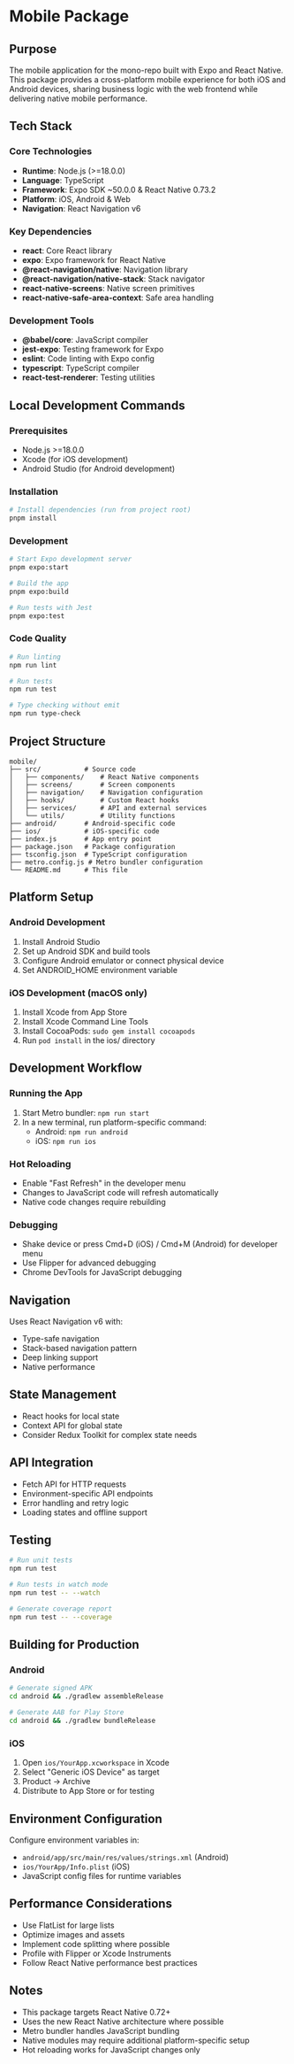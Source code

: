 # Mobile Package

## Purpose

The mobile application for the mono-repo built with Expo and React Native. This package provides a cross-platform mobile experience for both iOS and Android devices, sharing business logic with the web frontend while delivering native mobile performance.

## Tech Stack

### Core Technologies

- **Runtime**: Node.js (>=18.0.0)
- **Language**: TypeScript
- **Framework**: Expo SDK ~50.0.0 & React Native 0.73.2
- **Platform**: iOS, Android & Web
- **Navigation**: React Navigation v6

### Key Dependencies

- **react**: Core React library
- **expo**: Expo framework for React Native
- **@react-navigation/native**: Navigation library
- **@react-navigation/native-stack**: Stack navigator
- **react-native-screens**: Native screen primitives
- **react-native-safe-area-context**: Safe area handling

### Development Tools

- **@babel/core**: JavaScript compiler
- **jest-expo**: Testing framework for Expo
- **eslint**: Code linting with Expo config
- **typescript**: TypeScript compiler
- **react-test-renderer**: Testing utilities

## Local Development Commands

### Prerequisites

- Node.js >=18.0.0
- Xcode (for iOS development)
- Android Studio (for Android development)

### Installation

```bash
# Install dependencies (run from project root)
pnpm install
```

### Development

```bash
# Start Expo development server
pnpm expo:start

# Build the app
pnpm expo:build

# Run tests with Jest
pnpm expo:test
```

### Code Quality

```bash
# Run linting
npm run lint

# Run tests
npm run test

# Type checking without emit
npm run type-check
```

## Project Structure

```
mobile/
├── src/           # Source code
│   ├── components/    # React Native components
│   ├── screens/       # Screen components
│   ├── navigation/    # Navigation configuration
│   ├── hooks/         # Custom React hooks
│   ├── services/      # API and external services
│   └── utils/         # Utility functions
├── android/       # Android-specific code
├── ios/           # iOS-specific code
├── index.js       # App entry point
├── package.json   # Package configuration
├── tsconfig.json  # TypeScript configuration
├── metro.config.js # Metro bundler configuration
└── README.md      # This file
```

## Platform Setup

### Android Development

1. Install Android Studio
2. Set up Android SDK and build tools
3. Configure Android emulator or connect physical device
4. Set ANDROID_HOME environment variable

### iOS Development (macOS only)

1. Install Xcode from App Store
2. Install Xcode Command Line Tools
3. Install CocoaPods: `sudo gem install cocoapods`
4. Run `pod install` in the ios/ directory

## Development Workflow

### Running the App

1. Start Metro bundler: `npm run start`
2. In a new terminal, run platform-specific command:
   - Android: `npm run android`
   - iOS: `npm run ios`

### Hot Reloading

- Enable "Fast Refresh" in the developer menu
- Changes to JavaScript code will refresh automatically
- Native code changes require rebuilding

### Debugging

- Shake device or press Cmd+D (iOS) / Cmd+M (Android) for developer menu
- Use Flipper for advanced debugging
- Chrome DevTools for JavaScript debugging

## Navigation

Uses React Navigation v6 with:

- Type-safe navigation
- Stack-based navigation pattern
- Deep linking support
- Native performance

## State Management

- React hooks for local state
- Context API for global state
- Consider Redux Toolkit for complex state needs

## API Integration

- Fetch API for HTTP requests
- Environment-specific API endpoints
- Error handling and retry logic
- Loading states and offline support

## Testing

```bash
# Run unit tests
npm run test

# Run tests in watch mode
npm run test -- --watch

# Generate coverage report
npm run test -- --coverage
```

## Building for Production

### Android

```bash
# Generate signed APK
cd android && ./gradlew assembleRelease

# Generate AAB for Play Store
cd android && ./gradlew bundleRelease
```

### iOS

1. Open `ios/YourApp.xcworkspace` in Xcode
2. Select "Generic iOS Device" as target
3. Product → Archive
4. Distribute to App Store or for testing

## Environment Configuration

Configure environment variables in:

- `android/app/src/main/res/values/strings.xml` (Android)
- `ios/YourApp/Info.plist` (iOS)
- JavaScript config files for runtime variables

## Performance Considerations

- Use FlatList for large lists
- Optimize images and assets
- Implement code splitting where possible
- Profile with Flipper or Xcode Instruments
- Follow React Native performance best practices

## Notes

- This package targets React Native 0.72+
- Uses the new React Native architecture where possible
- Metro bundler handles JavaScript bundling
- Native modules may require additional platform-specific setup
- Hot reloading works for JavaScript changes only
